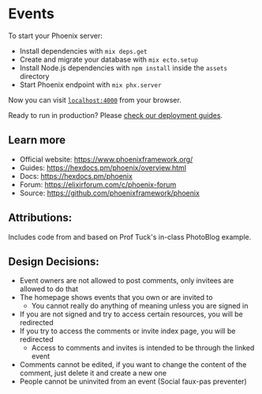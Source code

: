 # Events

To start your Phoenix server:

  * Install dependencies with `mix deps.get`
  * Create and migrate your database with `mix ecto.setup`
  * Install Node.js dependencies with `npm install` inside the `assets` directory
  * Start Phoenix endpoint with `mix phx.server`

Now you can visit [`localhost:4000`](http://localhost:4000) from your browser.

Ready to run in production? Please [check our deployment guides](https://hexdocs.pm/phoenix/deployment.html).

## Learn more

  * Official website: https://www.phoenixframework.org/
  * Guides: https://hexdocs.pm/phoenix/overview.html
  * Docs: https://hexdocs.pm/phoenix
  * Forum: https://elixirforum.com/c/phoenix-forum
  * Source: https://github.com/phoenixframework/phoenix

## Attributions:
Includes code from and based on Prof Tuck's in-class PhotoBlog example.


## Design Decisions: 
- Event owners are not allowed to post comments, only invitees are allowed to do that
- The homepage shows events that you own or are invited to
    - You cannot really do anything of meaning unless you are signed in
- If you are not signed and try to access certain resources, you will be redirected
- If you try to access the comments or invite index page, you will be redirected
    - Access to comments and invites is intended to be through the linked event
- Comments cannot be edited, if you want to change the content of the comment, just delete it and create a new one
- People cannot be uninvited from an event (Social faux-pas preventer)
